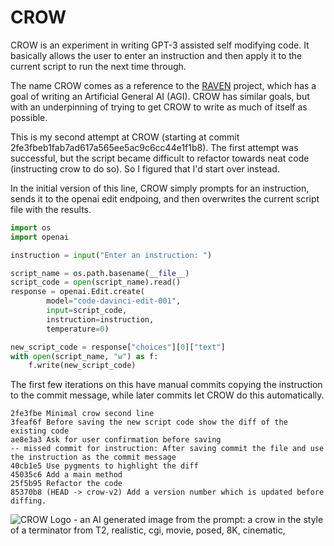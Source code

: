 # CROW

CROW is an experiment in writing GPT-3 assisted self modifying code. It
basically allows the user to enter an instruction and then apply it to the
current script to run the next time through.

The name CROW comes as a reference to the [RAVEN](https://github.com/daveshap/raven)
project, which has a goal of writing an Artificial General AI (AGI). CROW has
similar goals, but with an underpinning of trying to get CROW to write as much
of itself as possible.

This is my second attempt at CROW (starting at commit 2fe3fbeb1fab7ad617a565ee5ac9c6cc44e1f1b8).
The first attempt was successful, but the script became difficult to refactor
towards neat code (instructing crow to do so). So I figured that I'd start
over instead.

In the initial version of this line, CROW simply prompts for an instruction,
sends it to the openai edit endpoing, and then overwrites the current script
file with the results.

```python
import os
import openai

instruction = input("Enter an instruction: ")

script_name = os.path.basename(__file__)
script_code = open(script_name).read()
response = openai.Edit.create(
        model="code-davinci-edit-001",
        input=script_code,
        instruction=instruction,
        temperature=0)

new_script_code = response["choices"][0]["text"]
with open(script_name, "w") as f:
    f.write(new_script_code)
```

The first few iterations on this have manual commits copying the instruction to
the commit message, while later commits let CROW do this automatically.

```git
2fe3fbe Minimal crow second line
3feaf6f Before saving the new script code show the diff of the existing code
ae8e3a3 Ask for user confirmation before saving
-- missed commit for instruction: After saving commit the file and use the instruction as the commit message
40cb1e5 Use pygments to highlight the diff
45035c6 Add a main method
25f5b95 Refactor the code
85370b8 (HEAD -> crow-v2) Add a version number which is updated before diffing.
```

![CROW Logo - an AI generated image from the prompt: a crow in the style of a terminator from T2, realistic, cgi, movie, posed, 8K, cinematic,](https://cdn.discordapp.com/attachments/1066503804356407346/1071047860637937784/bug_a_crow_in_the_style_of_a_terminator_from_T2_realistic_cgi_m_21b4991c-1e5c-4bf4-ae37-2bbc0a692793.png)